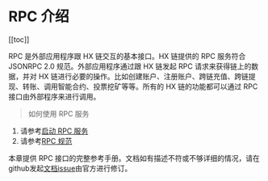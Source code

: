 # RPC 介绍

[[toc]]

RPC 是外部应用程序跟 HX 链交互的基本接口。HX 链提供的 RPC 服务符合 JSONRPC 2.0 规范。外部应用程序通过跟 HX 链发起 RPC 请求来获得链上的数据，并对 HX 链进行必要的操作。比如创建账户、注册账户、跨链充值、跨链提现、转账、调用智能合约、投票挖矿等等。所有的 HX 链的功能都可以通过 RPC 接口由外部程序来进行调用。

> 如何使用 RPC 服务

1. 请参考[启动 RPC 服务](/zh/dev/docking-exchange.html#如何启动rpc服务端监听)
2. 请参考[RPC 规范](/zh/dev/docking-exchange.html#RPC使用规范)


本章提供 RPC 接口的完整参考手册。文档如有描述不符或不够详细的情况，请在github发起[文档issue](https://github.com/HcashOrg/Hx-Doc/issues)由官方进行修订。